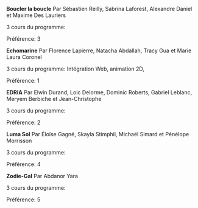 **Boucler la boucle**
Par Sébastien Reilly, Sabrina Laforest, Alexandre Daniel et Maxime Des Lauriers

3 cours du programme:

Préférence: 3

**Echomarine**
Par Florence Lapierre, Natacha Abdallah, Tracy Gua et Marie Laura Coronel

3 cours du programme: Intégration Web, animation 2D,

Préférence: 1

**EDRIA**
Par Elwin Durand, Loic Delorme, Dominic Roberts, Gabriel Leblanc, Meryem Berbiche et Jean-Christophe

3 cours du programme:

Préférence: 2

**Luma Sol**
Par Éloïse Gagné, Skayla Stimphil, Michaël Simard et Pénélope Morrisson

3 cours du programme:

Préférence: 4

**Zodie-Gal**
Par Abdanor Yara

3 cours du programme:

Préférence: 5
